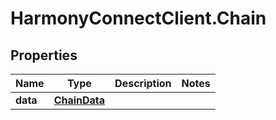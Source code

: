# HarmonyConnectClient.Chain

## Properties
Name | Type | Description | Notes
------------ | ------------- | ------------- | -------------
**data** | [**ChainData**](ChainData.md) |  | 



